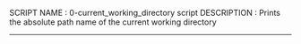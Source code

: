 SCRIPT NAME : 0-current_working_directory script
DESCRIPTION : Prints the absolute path name of the current working directory

--- 
